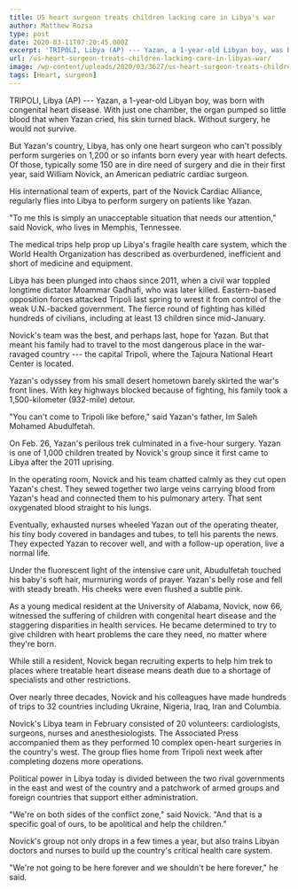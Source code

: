 ```yaml
---
title: US heart surgeon treats children lacking care in Libya's war
author: Matthew Rozsa
type: post
date: 2020-03-11T07:20:45.000Z
excerpt: 'TRIPOLI, Libya (AP) --- Yazan, a 1-year-old Libyan boy, was born with congenital heart disease. With just one chamber, the organ pumped so little blood that when Yazan cried, his skin turned black. Without surgery, he would not survive.But Yazan''s country, Libya, has only one heart surgeon who can''t possibly perform surgeries on 1,200 or&hellip;'
url: /us-heart-surgeon-treats-children-lacking-care-in-libyas-war/
image: /wp-content/uploads/2020/03/3627/us-heart-surgeon-treats-children-lacking-care-in-libyas-war.jpg
tags: [Heart, surgeon]
---
```


TRIPOLI, Libya (AP) --- Yazan, a 1-year-old Libyan boy, was born with congenital heart disease. With just one chamber, the organ pumped so little blood that when Yazan cried, his skin turned black. Without surgery, he would not survive.

But Yazan's country, Libya, has only one heart surgeon who can't possibly perform surgeries on 1,200 or so infants born every year with heart defects. Of those, typically some 150 are in dire need of surgery and die in their first year, said William Novick, an American pediatric cardiac surgeon.

His international team of experts, part of the Novick Cardiac Alliance, regularly flies into Libya to perform surgery on patients like Yazan.

"To me this is simply an unacceptable situation that needs our attention," said Novick, who lives in Memphis, Tennessee.

The medical trips help prop up Libya's fragile health care system, which the World Health Organization has described as overburdened, inefficient and short of medicine and equipment.

Libya has been plunged into chaos since 2011, when a civil war toppled longtime dictator Moammar Gadhafi, who was later killed. Eastern-based opposition forces attacked Tripoli last spring to wrest it from control of the weak U.N.-backed government. The fierce round of fighting has killed hundreds of civilians, including at least 13 children since mid-January.

Novick's team was the best, and perhaps last, hope for Yazan. But that meant his family had to travel to the most dangerous place in the war-ravaged country --- the capital Tripoli, where the Tajoura National Heart Center is located.

Yazan's odyssey from his small desert hometown barely skirted the war's front lines. With key highways blocked because of fighting, his family took a 1,500-kilometer (932-mile) detour.

"You can't come to Tripoli like before," said Yazan's father, Im Saleh Mohamed Abudulfetah.

On Feb. 26, Yazan's perilous trek culminated in a five-hour surgery. Yazan is one of 1,000 children treated by Novick's group since it first came to Libya after the 2011 uprising.

In the operating room, Novick and his team chatted calmly as they cut open Yazan's chest. They sewed together two large veins carrying blood from Yazan's head and connected them to his pulmonary artery. That sent oxygenated blood straight to his lungs.

Eventually, exhausted nurses wheeled Yazan out of the operating theater, his tiny body covered in bandages and tubes, to tell his parents the news. They expected Yazan to recover well, and with a follow-up operation, live a normal life.

Under the fluorescent light of the intensive care unit, Abudulfetah touched his baby's soft hair, murmuring words of prayer. Yazan's belly rose and fell with steady breath. His cheeks were even flushed a subtle pink.

As a young medical resident at the University of Alabama, Novick, now 66, witnessed the suffering of children with congenital heart disease and the staggering disparities in health services. He became determined to try to give children with heart problems the care they need, no matter where they're born.

While still a resident, Novick began recruiting experts to help him trek to places where treatable heart disease means death due to a shortage of specialists and other restrictions.

Over nearly three decades, Novick and his colleagues have made hundreds of trips to 32 countries including Ukraine, Nigeria, Iraq, Iran and Columbia.

Novick's Libya team in February consisted of 20 volunteers: cardiologists, surgeons, nurses and anesthesiologists. The Associated Press accompanied them as they performed 10 complex open-heart surgeries in the country's west. The group flies home from Tripoli next week after completing dozens more operations.

Political power in Libya today is divided between the two rival governments in the east and west of the country and a patchwork of armed groups and foreign countries that support either administration.

"We're on both sides of the conflict zone," said Novick. "And that is a specific goal of ours, to be apolitical and help the children."

Novick's group not only drops in a few times a year, but also trains Libyan doctors and nurses to build up the country's critical health care system.

"We're not going to be here forever and we shouldn't be here forever," he said.
